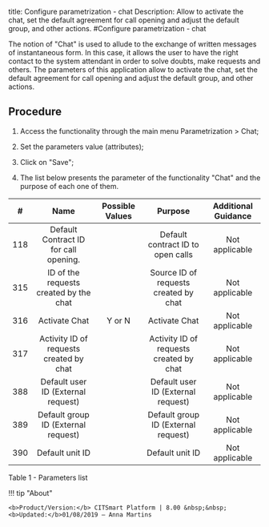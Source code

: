 title: Configure parametrization - chat
Description: Allow to activate the chat, set the default agreement for call opening and adjust the default group, and other actions.
#Configure parametrization - chat

The notion of "Chat" is used to allude to the exchange of written messages of
instantaneous form. In this case, it allows the user to have the right contact
to the system attendant in order to solve doubts, make requests and others. The
parameters of this application allow to activate the chat, set the default
agreement for call opening and adjust the default group, and other actions.

Procedure
-------------

1.  Access the functionality through the main menu Parametrization \> Chat;

2.  Set the parameters value (attributes);

3.  Click on "Save";

4.  The list below presents the parameter of the functionality "Chat" and the
    purpose of each one of them.

|  #  |                   Name                  | Possible Values |                 Purpose                 | Additional Guidance |
|:---:|:---------------------------------------:|:---------------:|:---------------------------------------:|:-------------------:|
| 118 |  Default Contract ID for call opening.  |                 |    Default contract ID to open calls    |    Not applicable   |
| 315 |  ID of the requests created by the chat |                 |  Source ID of requests created by chat  |    Not applicable   |
| 316 |              Activate Chat              |      Y or N     |              Activate Chat              |    Not applicable   |
| 317 | Activity ID of requests created by chat |                 | Activity ID of requests created by chat |    Not applicable   |
| 388 |    Default user ID (External request)   |                 |    Default user ID (External request)   |    Not applicable   |
| 389 |   Default group ID (External request)   |                 |   Default group ID (External request)   |    Not applicable   |
| 390 |             Default unit ID             |                 |             Default unit ID             |    Not applicable   |

Table 1 - Parameters list


!!! tip "About"

    <b>Product/Version:</b> CITSmart Platform | 8.00 &nbsp;&nbsp;
    <b>Updated:</b>01/08/2019 – Anna Martins
